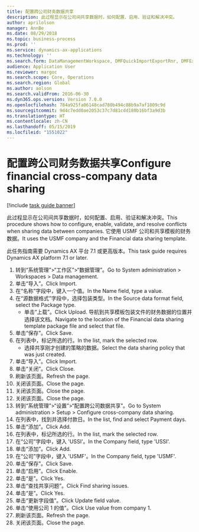 ```yaml
---
title: 配置跨公司财务数据共享
description: 此过程显示在公司间共享数据时，如何配置、启用、验证和解决冲突。
author: aprilolson
manager: AnnBe
ms.date: 08/29/2018
ms.topic: business-process
ms.prod: ''
ms.service: dynamics-ax-applications
ms.technology: ''
ms.search.form: DataManagementWorkspace, DMFQuickImportExportRnr, DMFExecutionHistoryWorkspace, DMFExecutionHistorySummary, DMFExecutionHistoryEntities,  SysDataSharingConfiguration, SysDataSharingDiscrepencies
audience: Application User
ms.reviewer: margoc
ms.search.scope: Core, Operations
ms.search.region: Global
ms.author: aolson
ms.search.validFrom: 2016-06-30
ms.dyn365.ops.version: Version 7.0.0
ms.openlocfilehash: 784a925fa06148cad780b494c88b9a7af1809c9d
ms.sourcegitcommit: 9d4c7edd0ae2053c37c7d81cdd180b16bf3a9d3b
ms.translationtype: HT
ms.contentlocale: zh-CN
ms.lasthandoff: 05/15/2019
ms.locfileid: "1551022"
---
```

# <a name="configure-financial-cross-company-data-sharing"></a><span data-ttu-id="58f75-103">配置跨公司财务数据共享</span><span class="sxs-lookup"><span data-stu-id="58f75-103">Configure financial cross-company data sharing</span></span>

[!include [task guide banner](../../includes/task-guide-banner.md)]

<span data-ttu-id="58f75-104">此过程显示在公司间共享数据时，如何配置、启用、验证和解决冲突。</span><span class="sxs-lookup"><span data-stu-id="58f75-104">This procedure shows how to configure, enable, validate, and resolve conflicts when sharing data between companies.</span></span> <span data-ttu-id="58f75-105">它使用 USMF 公司和共享模板的财务数据。</span><span class="sxs-lookup"><span data-stu-id="58f75-105">It uses the USMF company and the Financial data sharing template.</span></span>



<span data-ttu-id="58f75-106">此任务指南需要 Dynamics AX 平台 7.1 或更高版本。</span><span class="sxs-lookup"><span data-stu-id="58f75-106">This task guide requires Dynamics AX platform 7.1 or later.</span></span>

1. <span data-ttu-id="58f75-107">转到“系统管理”>“工作区”>“数据管理”。</span><span class="sxs-lookup"><span data-stu-id="58f75-107">Go to System administration > Workspaces > Data management.</span></span>
2. <span data-ttu-id="58f75-108">单击“导入”。</span><span class="sxs-lookup"><span data-stu-id="58f75-108">Click Import.</span></span>
3. <span data-ttu-id="58f75-109">在“名称”字段中，键入一个值。</span><span class="sxs-lookup"><span data-stu-id="58f75-109">In the Name field, type a value.</span></span>
4. <span data-ttu-id="58f75-110">在“源数据格式”字段中，选择包装类型。</span><span class="sxs-lookup"><span data-stu-id="58f75-110">In the Source data format field, select the Package type.</span></span>
    * <span data-ttu-id="58f75-111">单击“上载”。</span><span class="sxs-lookup"><span data-stu-id="58f75-111">Click Upload.</span></span> <span data-ttu-id="58f75-112">导航到共享模板包装文件的财务数据的位置并选择该文档。</span><span class="sxs-lookup"><span data-stu-id="58f75-112">Navigate to the location of the Financial data sharing template package file and select that file.</span></span>  
5. <span data-ttu-id="58f75-113">单击“保存”。</span><span class="sxs-lookup"><span data-stu-id="58f75-113">Click Save.</span></span>
6. <span data-ttu-id="58f75-114">在列表中，标记所选的行。</span><span class="sxs-lookup"><span data-stu-id="58f75-114">In the list, mark the selected row.</span></span>
    * <span data-ttu-id="58f75-115">选择共享刚才创建的策略的数据。</span><span class="sxs-lookup"><span data-stu-id="58f75-115">Select the data sharing policy that was just created.</span></span>  
7. <span data-ttu-id="58f75-116">单击“导入”。</span><span class="sxs-lookup"><span data-stu-id="58f75-116">Click Import.</span></span>
8. <span data-ttu-id="58f75-117">单击“关闭”。</span><span class="sxs-lookup"><span data-stu-id="58f75-117">Click Close.</span></span>
9. <span data-ttu-id="58f75-118">刷新该页面。</span><span class="sxs-lookup"><span data-stu-id="58f75-118">Refresh the page.</span></span>
10. <span data-ttu-id="58f75-119">关闭该页面。</span><span class="sxs-lookup"><span data-stu-id="58f75-119">Close the page.</span></span>
11. <span data-ttu-id="58f75-120">关闭该页面。</span><span class="sxs-lookup"><span data-stu-id="58f75-120">Close the page.</span></span>
12. <span data-ttu-id="58f75-121">关闭该页面。</span><span class="sxs-lookup"><span data-stu-id="58f75-121">Close the page.</span></span>
13. <span data-ttu-id="58f75-122">转到“系统管理”>“设置”>“配置跨公司数据共享”。</span><span class="sxs-lookup"><span data-stu-id="58f75-122">Go to System administration > Setup > Configure cross-company data sharing.</span></span>
14. <span data-ttu-id="58f75-123">在列表中，找到并选择付款日。</span><span class="sxs-lookup"><span data-stu-id="58f75-123">In the list, find and select Payment days.</span></span>
15. <span data-ttu-id="58f75-124">单击“添加”。</span><span class="sxs-lookup"><span data-stu-id="58f75-124">Click Add.</span></span>
16. <span data-ttu-id="58f75-125">在列表中，标记所选的行。</span><span class="sxs-lookup"><span data-stu-id="58f75-125">In the list, mark the selected row.</span></span>
17. <span data-ttu-id="58f75-126">在“公司”字段中，键入 'USSI'。</span><span class="sxs-lookup"><span data-stu-id="58f75-126">In the Company field, type 'USSI'.</span></span>
18. <span data-ttu-id="58f75-127">单击“添加”。</span><span class="sxs-lookup"><span data-stu-id="58f75-127">Click Add.</span></span>
19. <span data-ttu-id="58f75-128">在“公司”字段中，键入 'USMF'。</span><span class="sxs-lookup"><span data-stu-id="58f75-128">In the Company field, type 'USMF'.</span></span>
20. <span data-ttu-id="58f75-129">单击“保存”。</span><span class="sxs-lookup"><span data-stu-id="58f75-129">Click Save.</span></span>
21. <span data-ttu-id="58f75-130">单击“启用”。</span><span class="sxs-lookup"><span data-stu-id="58f75-130">Click Enable.</span></span>
22. <span data-ttu-id="58f75-131">单击“是”。</span><span class="sxs-lookup"><span data-stu-id="58f75-131">Click Yes.</span></span>
23. <span data-ttu-id="58f75-132">单击“查找共享问题”。</span><span class="sxs-lookup"><span data-stu-id="58f75-132">Click Find sharing issues.</span></span>
24. <span data-ttu-id="58f75-133">单击“是”。</span><span class="sxs-lookup"><span data-stu-id="58f75-133">Click Yes.</span></span>
25. <span data-ttu-id="58f75-134">单击“更新字段值”。</span><span class="sxs-lookup"><span data-stu-id="58f75-134">Click Update field value.</span></span>
26. <span data-ttu-id="58f75-135">单击“使用公司 1 的值”。</span><span class="sxs-lookup"><span data-stu-id="58f75-135">Click Use value from company 1.</span></span>
27. <span data-ttu-id="58f75-136">刷新该页面。</span><span class="sxs-lookup"><span data-stu-id="58f75-136">Refresh the page.</span></span>
28. <span data-ttu-id="58f75-137">关闭该页面。</span><span class="sxs-lookup"><span data-stu-id="58f75-137">Close the page.</span></span>

